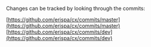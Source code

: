 Changes can be tracked by looking through the commits:

[https://github.com/erispa/cx/commits/master](https://github.com/erispa/cx/commits/master)
[https://github.com/erispa/cx/commits/dev](https://github.com/erispa/cx/commits/dev)
